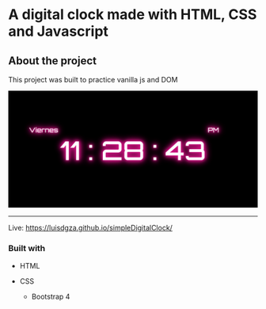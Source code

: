 # A digital clock made with HTML, CSS and Javascript

## About the project

This project was built to practice vanilla js and DOM


<img src="./sc.jpeg" alt="screenshot-desktop" width="800">

---

Live: https://luisdgza.github.io/simpleDigitalClock/

### Built with

- HTML
  
- CSS
  - Bootstrap 4